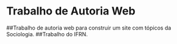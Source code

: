 # Trabalho de Autoria Web

##Trabalho de autoria web para construir um site com tópicos da Sociologia.
##Trabalho do IFRN.
